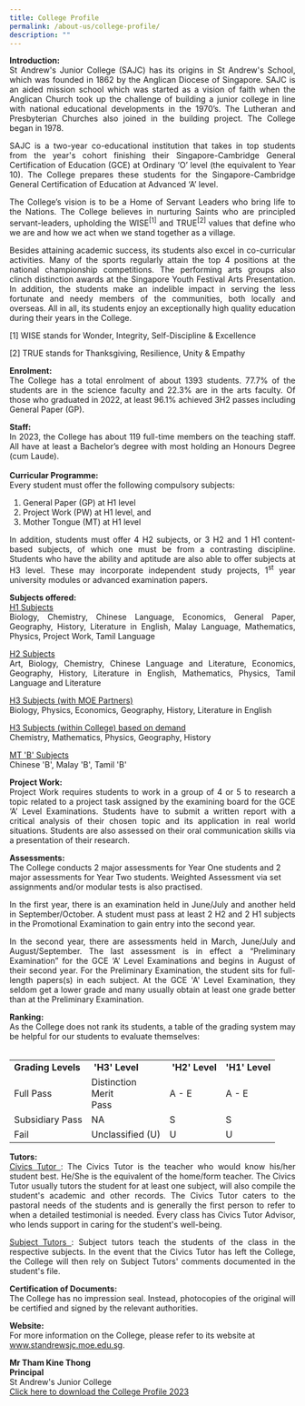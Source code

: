 ```yaml
---
title: College Profile
permalink: /about-us/college-profile/
description: ""
---
```

<p align="justify"><strong>Introduction:&nbsp;<br></strong>St Andrew's Junior College (SAJC) has its origins in St Andrew's School, which was founded in 1862 by the Anglican Diocese of Singapore. SAJC is an aided mission school which was started as a vision of faith when the Anglican Church took up the challenge of building a junior college in line with national educational developments in the 1970’s. The Lutheran and Presbyterian Churches also joined in the building project. The College began in 1978.</p>
<p align="justify">SAJC is a two-year co-educational institution that takes in top students from the year's cohort finishing their Singapore-Cambridge General Certification of Education (GCE) at Ordinary ‘O’ level (the equivalent to Year 10). The College prepares these students for the Singapore-Cambridge General Certification of Education at Advanced ‘A’ level.</p>
<p align="justify">The College’s vision is to be a Home of Servant Leaders who bring life to the Nations. The College believes in nurturing Saints who are principled servant-leaders, upholding the WISE<sup>[1]</sup>&nbsp;and TRUE<sup>[2]&nbsp;</sup>values that define who we are and how we act when we stand together as a village.</p>
<p align="justify">Besides attaining academic success, its students also excel in co-curricular activities. Many of the sports regularly attain the top 4 positions at the national championship competitions. The performing arts groups also clinch&nbsp;distinction&nbsp;awards at the Singapore Youth Festival Arts Presentation. In addition, the students make an indelible impact in serving the less fortunate and needy members of the communities, both locally and overseas. All in all, its students enjoy an exceptionally high quality education during their years in the College.</p>
<p align="justify">[1]&nbsp;WISE stands for Wonder, Integrity, Self-Discipline &amp; Excellence</p>
<p>[2]&nbsp;TRUE stands for Thanksgiving, Resilience, Unity &amp; Empathy</p>
<p align="justify"><strong>Enrolment:<br></strong>The College has a total enrolment of about 1393 students. 77.7% of the students are in the science faculty and 22.3% are in the arts faculty. Of those who graduated in 2022, at least 96.1% achieved 3H2 passes including General Paper (GP).</p>
<p align="justify"><strong>Staff:<br></strong>In 2023, the College has about 119 full-time members on the teaching staff. All have at least a Bachelor’s degree with most holding an Honours Degree (cum Laude).<br><br><strong>Curricular Programme:</strong><br>Every student must offer the following compulsory subjects:</p>
<ol>
<li>General Paper (GP) at H1 level</li>
<li>Project Work (PW) at H1 level, and</li>
<li>Mother Tongue (MT) at H1 level</li>
</ol>
<p align="justify">In addition, students must offer 4 H2 subjects, or 3 H2 and 1 H1 content-based subjects, of which one must be from a contrasting discipline. Students who have the ability and aptitude are also able to offer subjects at H3 level. These may incorporate independent study projects, 1<sup>st</sup> year university modules or advanced examination papers.</p>
<p align="justify"><strong>Subjects offered:<br></strong><u>H1 Subjects</u><br> Biology, Chemistry, Chinese Language, Economics, General Paper, Geography, History, Literature in English, Malay Language, Mathematics, Physics, Project Work, Tamil Language</p>
<p align="justify"><u>H2 Subjects</u><br>Art, Biology, Chemistry, Chinese Language and Literature, Economics, Geography, History, Literature in English, Mathematics, Physics, Tamil Language and Literature</p>
<p align="justify"><u>H3 Subjects (with MOE Partners)</u><br>Biology, Physics, Economics, Geography, History, Literature in English</p>
<p align="justify"><u>H3 Subjects (within College) based on demand</u><br>Chemistry, Mathematics, Physics, Geography, History</p>
<p><u>MT 'B' Subjects</u><br>Chinese 'B', Malay 'B', Tamil 'B'</p>
<p align="justify"><strong>Project Work:<br></strong>Project Work requires students to work in a group of 4 or 5 to research a topic related to a project task assigned by the examining board for the GCE ‘A’ Level Examinations. Students have to submit a written report with a critical analysis of their chosen topic and its application in real world situations. Students are also assessed on their oral communication skills via a presentation of their research.&nbsp;</p>
<p><strong>Assessments:<br></strong>The College conducts 2 major assessments for Year One students and 2 major assessments for Year Two students. Weighted Assessment via set assignments and/or modular tests is also practised.&nbsp;</p>
<p align="justify">In the first year, there is an examination held in June/July and another held in September/October. A student must pass at least 2 H2 and 2 H1 subjects in the Promotional Examination to gain entry into the second year.</p>
<p align="justify">In the second year, there are assessments held in March, June/July and August/September. The last assessment is in effect a “Preliminary Examination” for the GCE ‘A’ Level Examinations and begins in August of their second year. For the Preliminary Examination, the student sits for full-length papers(s) in each subject. At the GCE 'A' Level Examination, they seldom get a lower grade and many usually obtain at least one grade better than at the Preliminary Examination.&nbsp;</p>
<p align="justify"><strong>Ranking:</strong><br>As the College does not rank its students, a table of the grading system may be helpful for our students to evaluate themselves:&nbsp;<br><br></p>
<table>
<tbody>
<tr>
<td><strong>Grading Levels</strong></td>
<td><strong>&nbsp;'H3' Level<br></strong></td>
<td><strong>&nbsp;'H2' Level<br></strong></td>
<td><strong>'H1' Level<br></strong></td>
</tr>
<tr>
<td>Full Pass</td>
<td>Distinction<br>Merit<br>Pass</td>
<td>A - E</td>
<td>A - E</td>
</tr>
<tr>
<td>Subsidiary Pass</td>
<td>NA</td>
<td>S</td>
<td>S</td>
</tr>
<tr>
<td>Fail</td>
<td>Unclassified (U)</td>
<td>U</td>
<td>U</td>
</tr>
</tbody>
</table>
<p align="justify"><strong>Tutors:<br></strong><u>Civics Tutor&nbsp;</u>: The Civics Tutor is the teacher who would know his/her student best. He/She is the equivalent of the home/form teacher. The Civics Tutor usually tutors the student for at least one subject, will also compile the student's academic and other records. The Civics Tutor caters to the pastoral needs of the students and is generally the first person to refer to when a detailed testimonial is needed. Every class has Civics Tutor Advisor, who lends support in caring for the student's well-being.&nbsp;</p>
<p align="justify"><u>Subject Tutors&nbsp;</u>: Subject tutors teach the students of the class in the respective subjects. In the event that the Civics Tutor has left the College, the College will then rely on Subject Tutors' comments documented in the student's file.&nbsp;</p>
<p align="justify"><strong>Certification of Documents:<br></strong>The College has no impression seal. Instead, photocopies of the original will be certified and signed by the relevant authorities.</p>
<p><strong>Website:<br></strong>For more information on the College, please refer to its website at <a href="http://www.standrewsjc.moe.edu.sg/" target="">www.standrewsjc.moe.edu.sg</a>.</p>
<p align="justify"><strong>Mr Tham Kine Thong<br>Principal<br></strong>St Andrew's Junior College<br><a href="/files/2023/College_Profile_2023.pdf" target="_blank" rel="noopener">Click here to download the College Profile 2023</a></p>